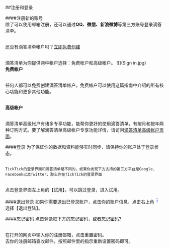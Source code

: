 ##注册和登录

####注册新的账号
<br >除了可以使用邮箱注册，还可以通过**QQ、微信、新浪微博**等第三方账号登录滴答清单。

<br >还没有滴答清单帐户吗？[立即免费创建](https://dida365.com/signup)

<br >滴答清单为你提供两种帐户选择：免费帐户和高级帐户。
![](Sign in.jpg)
<br >**免费帐户**

<br >任何人都可以免费创建滴答清单帐户。免费帐户可以使用这篇指南中介绍的所有核心功能和更多其他功能。

<br >**高级帐户**

<br >滴答清单高级帐户有诸多专享功能，能帮你更好的使用滴答清单，有按月和按年两种订购方式。要了解滴答清单高级帐户专享功能详情，请访问[滴答清单高级帐户页面](https://www.dida365.com/about/upgrade)。

####登录
为了保证你的数据和资料能够实时同步，请保持你的账户处于登录状态。

<br >`TickTick的登录界面和滴答清单是不同的，如果你发现下方支持的第三方平台是Google、Facebook以及Twitter，那么你在TickTick的登录界面`

<br >点击登录界面左上角的【试用】，可以跳过登录，进入试用。

####退出登录
如果你需要退出已登录账户，点击你的账户信息，点击右上角<img src="../images/images_android/image001.png" title="更多" width="20" />选择【退出登陆】。


####忘记密码
点击登录框下方的忘记密码，或者[忘记密码?](https://www.dida365.com/sign/requestRestPassword)

<br >在打开的网页中输入你的注册邮箱，点击重置密码。
<br >去你的注册邮箱查收邮件，按照邮件里的指示重新设置密码即可。
